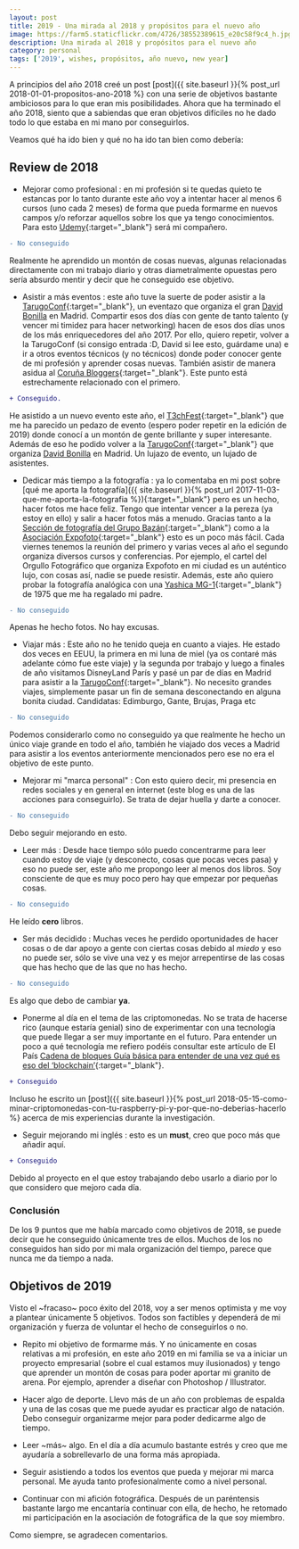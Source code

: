 ```yaml
---
layout: post
title: 2019 - Una mirada al 2018 y propósitos para el nuevo año
image: https://farm5.staticflickr.com/4726/38552389615_e20c58f9c4_h.jpg
description: Una mirada al 2018 y propósitos para el nuevo año
category: personal
tags: ['2019', wishes, propósitos, año nuevo, new year]
---
```


A principios del año 2018 creé un post [post]({{ site.baseurl }}{% post_url 2018-01-01-propositos-ano-2018 %} con una serie de objetivos bastante ambiciosos para lo que eran mis posibilidades. Ahora que ha terminado el año 2018, siento que a sabiendas que eran objetivos difíciles no he dado todo lo que estaba en mi mano por conseguirlos.

Veamos qué ha ido bien y qué no ha ido tan bien como debería:

## Review de 2018

- Mejorar como profesional : en mi profesión si te quedas quieto te estancas por lo tanto durante este año voy a intentar hacer al menos 6 cursos (uno cada 2 meses) de forma que pueda formarme en nuevos campos y/o reforzar aquellos sobre los que ya tengo conocimientos. Para esto [Udemy](https://www.udemy.com/){:target="_blank"} será mi compañero. 

```diff
- No conseguido
```

Realmente he aprendido un montón de cosas nuevas, algunas relacionadas directamente con mi trabajo diario y otras diametralmente opuestas pero sería absurdo mentir y decir que he conseguido ese objetivo.

- Asistir a más eventos : este año tuve la suerte de poder asistir a la [TarugoConf](http://www.tarugoconf.com/){:target="_blank"}, un eventazo que organiza el gran [David Bonilla](http://www.bonillaware.com/) en Madrid. Compartir esos dos días con gente de tanto talento (y vencer mi timidez para hacer networking) hacen de esos dos días unos de los más enriquecedores del año 2017. Por ello, quiero repetir, volver a la TarugoConf (si consigo entrada :D, David si lee esto, guárdame una) e ir a otros eventos técnicos (y no técnicos) donde poder conocer gente de mi profesión y aprender cosas nuevas. También asistir de manera asidua al [Coruña Bloggers](http://corunabloggers.com/){:target="_blank"}. Este punto está estrechamente relacionado con el primero.

```diff
+ Conseguido.
```

He asistido a un nuevo evento este año, el [T3chFest](https://t3chfest.uc3m.es/2018/?lang=es){:target="_blank"} que me ha parecido un pedazo de evento (espero poder repetir en la edición de 2019) donde conocí a un montón de gente brillante y super interesante. Además de eso he podido volver a la [TarugoConf](http://www.tarugoconf.com/){:target="_blank"} que organiza [David Bonilla](http://www.bonillaware.com/) en Madrid. Un lujazo de evento, un lujado de asistentes.

- Dedicar más tiempo a la fotografía : ya lo comentaba en mi post sobre [qué me aporta la fotografía]({{ site.baseurl }}{% post_url 2017-11-03-que-me-aporta-la-fotografia %}){:target="_blank"} pero es un hecho, hacer fotos me hace feliz. Tengo que intentar vencer a la pereza (ya estoy en ello) y salir a hacer fotos más a menudo. Gracias tanto a la [Sección de fotografía del Grupo Bazán](http://fotografiagrupobazan.blogspot.com.es/){:target="_blank"} como a la [Asociación Expofoto](http://expofoto.blogspot.es/){:target="_blank"} esto es un poco más fácil. Cada viernes tenemos la reunión del primero y varias veces al año el segundo organiza diversos cursos y conferencias.
Por ejemplo, el cartel del Orgullo Fotográfico que organiza Expofoto en mi ciudad es un auténtico lujo, con cosas así, nadie se puede resistir. Además, este año quiero probar la fotografía analógica con una [Yashica MG-1](https://es.wikipedia.org/wiki/Yashica_MG-1){:target="_blank"} de 1975 que me ha regalado mi padre.

```diff
- No conseguido
```

Apenas he hecho fotos. No hay excusas.

- Viajar más : Este año no he tenido queja en cuanto a viajes. He estado dos veces en EEUU, la primera en mi luna de miel (ya os contaré más adelante cómo fue este viaje) y la segunda por trabajo y luego a finales de año visitamos DisneyLand París y pasé un par de días en Madrid para asistir a la [TarugoConf](http://www.tarugoconf.com/){:target="_blank"}. No necesito grandes viajes, simplemente pasar un fin de semana desconectando en alguna bonita ciudad. Candidatas: Edimburgo, Gante, Brujas, Praga etc

```diff
- No conseguido
```

Podemos considerarlo como no conseguido ya que realmente he hecho un único viaje grande en todo el año, también he viajado dos veces a Madrid para asistir a los eventos anteriormente mencionados pero ese no era el objetivo de este punto.

- Mejorar mi "marca personal" : Con esto quiero decir, mi presencia en redes sociales y en general en internet (este blog es una de las acciones para conseguirlo). Se trata de dejar huella y darte a conocer. 

```diff
- No conseguido
```

Debo seguir mejorando en esto. 

- Leer más : Desde hace tiempo sólo puedo concentrarme para leer cuando estoy de viaje (y desconecto, cosas que pocas veces pasa) y eso no puede ser, este año me propongo leer al menos dos libros. Soy consciente de que es muy poco pero hay que empezar por pequeñas cosas.

```diff
- No conseguido
```

He leído **cero** libros.

- Ser más decidido : Muchas veces he perdido oportunidades de hacer cosas o de dar apoyo a gente con ciertas cosas debido al _miedo_ y eso no puede ser, sólo se vive una vez y es mejor arrepentirse de las cosas que has hecho que de las que no has hecho.

```diff
- No conseguido
```

Es algo que debo de cambiar **ya**.

- Ponerme al día en el tema de las criptomonedas. No se trata de hacerse rico (aunque estaría genial) sino de experimentar con una tecnología que puede llegar a ser muy importante en el futuro. Para entender un poco a qué tecnología me refiero podéis consultar este artículo de El País [Cadena de bloques
Guía básica para entender de una vez qué es eso del ‘blockchain’](https://retina.elpais.com/retina/2017/07/13/tendencias/1499945987_724507.html){:target="_blank"}.

```diff
+ Conseguido
```

Incluso he escrito un [post]({{ site.baseurl }}{% post_url 2018-05-15-como-minar-criptomonedas-con-tu-raspberry-pi-y-por-que-no-deberias-hacerlo %} acerca de mis experiencias durante la investigación.

- Seguir mejorando mi inglés : esto es un __must__, creo que poco más que añadir aquí.

```diff
+ Conseguido
```

Debido al proyecto en el que estoy trabajando debo usarlo a diario por lo que considero que mejoro cada día.

### Conclusión

De los 9 puntos que me había marcado como objetivos de 2018, se puede decir que he conseguido únicamente tres de ellos. Muchos de los no conseguidos han sido por mi mala organización del tiempo, parece que nunca me da tiempo a nada.

## Objetivos de 2019

Visto el ~fracaso~ poco éxito del 2018, voy a ser menos optimista y me voy a plantear únicamente 5 objetivos. Todos son factibles y dependerá de mi organización y fuerza de voluntar el hecho de conseguirlos o no.

- Repito mi objetivo de formarme más. Y no únicamente en cosas relativas a mi profesión, en este año 2019 en mi familia se va a iniciar un proyecto empresarial (sobre el cual estamos muy ilusionados) y tengo que aprender un montón de cosas para poder aportar mi granito de arena. Por ejemplo, aprender a diseñar con Photoshop / Illustrator. 

- Hacer algo de deporte. Llevo más de un año con problemas de espalda y una de las cosas que me puede ayudar es practicar algo de natación. Debo conseguir organizarme mejor para poder dedicarme algo de tiempo.

- Leer ~más~ algo. En el día a día acumulo bastante estrés y creo que me ayudaría a sobrellevarlo de una forma más apropiada.

- Seguir asistiendo a todos los eventos que pueda y mejorar mi marca personal. Me ayuda tanto profesionalmente como a nivel personal.

- Continuar con mi afición fotográfica. Después de un paréntensis bastante largo me encantaría continuar con ella, de hecho, he retomado mi participación en la asociación de fotográfica de la que soy miembro.

Como siempre, se agradecen comentarios.


















